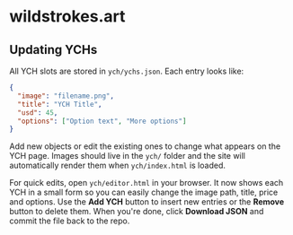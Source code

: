 # wildstrokes.art

## Updating YCHs

All YCH slots are stored in `ych/ychs.json`. Each entry looks like:

```json
{
  "image": "filename.png",
  "title": "YCH Title",
  "usd": 45,
  "options": ["Option text", "More options"]
}
```

Add new objects or edit the existing ones to change what appears on the YCH page.
Images should live in the `ych/` folder and the site will automatically render
them when `ych/index.html` is loaded.

For quick edits, open `ych/editor.html` in your browser. It now shows each YCH
in a small form so you can easily change the image path, title, price and
options. Use the **Add YCH** button to insert new entries or the **Remove**
button to delete them. When you're done, click **Download JSON** and commit the
file back to the repo.

